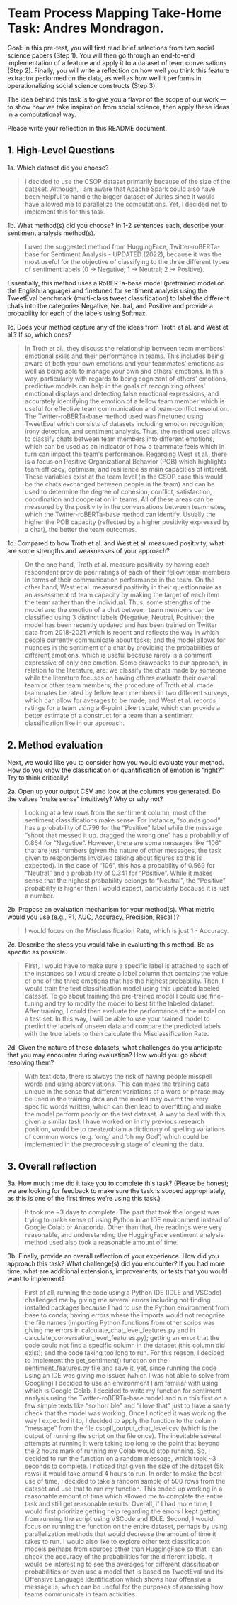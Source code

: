 # Team Process Mapping Take-Home Task: Andres Mondragon.

Goal: In this pre-test, you will first read brief selections from two social science papers (Step 1). You will then go through an end-to-end implementation of a feature and apply it to a dataset of team conversations (Step 2). Finally, you will write a reflection on how well you think this feature extractor performed on the data, as well as how well it performs in operationalizing social science constructs (Step 3).

The idea behind this task is to give you a flavor of the scope of our work — to show how we take inspiration from social science, then apply these ideas in a computational way.

Please write your reflection in this README document.

## 1. High-Level Questions
1a. Which dataset did you choose?

> I decided to use the CSOP dataset primarily because of the size of the dataset. Although, I am aware that Apache Spark could also have been helpful to handle the bigger dataset of Juries since it would have allowed me to parallelize the computations. Yet, I decided not to implement this for this task.

1b. What method(s) did you choose? In 1-2 sentences each, describe your sentiment analysis method(s).

> I used the suggested method from HuggingFace, Twitter-roBERTa-base for Sentiment Analysis - UPDATED (2022), because it was the most useful for the objective of classifying to the three different types of sentiment labels (0 → Negative; 1 → Neutral; 2 → Positive). 

Essentially, this method uses a RoBERTa-base model (pretrained model on the English language) and finetuned for sentiment analysis using the TweetEval benchmark (multi-class tweet classification) to label the different chats into the categories Negative, Neutral, and Positive and provide a probability for each of the labels using Softmax.

1c. Does your method capture any of the ideas from Troth et al. and West et al.? If so, which ones?

> In Troth et al., they discuss the relationship between team members’ emotional skills and their performance in teams. This includes being aware of both your own emotions and your teammates’ emotions as well as being able to manage your own and others’ emotions. In this way, particularly with regards to being cognizant of others’ emotions, predictive models can help in the goals of recognizing others’ emotional displays and detecting false emotional expressions, and accurately identifying the emotion of a fellow team member which is useful for effective team communication and team-conflict resolution. The Twitter-roBERTa-base method used was finetuned using TweetEval which consists of datasets including emotion recognition, irony detection, and sentiment analysis. Thus, the method used allows to classify chats between team members into different emotions, which can be used as an indicator of how a teammate feels which in turn can impact the team's performance. Regarding West et al., there is a focus on Positive Organizational Behavior (POB) which highlights team efficacy, optimism, and resilience as main capacities of interest. These variables exist at the team level (in the CSOP case this would be the chats exchanged between people in the team) and can be used to determine the degree of cohesion, conflict, satisfaction, coordination and cooperation in teams. All of these areas can be measured by the positivity in the conversations between teammates, which the Twitter-roBERTa-base method can identify. Usually the higher the POB capacity (reflected by a higher positivity expressed by a chat), the better the team outcomes.

1d. Compared to how Troth et al. and West et al. measured positivity, what are some strengths and weaknesses of your approach?

> On the one hand, Troth et al. measure positivity by having each respondent provide peer ratings of each of their fellow team members in terms of their communication performance in the team. On the other hand, West et al. measured positivity in their questionnaire as an assessment of team capacity by making the target of each item the team rather than the individual. Thus, some strengths of the model are: the emotion of a chat between team members can be classified using 3 distinct labels (Negative, Neutral, Positive); the model has been recently updated and has been trained on Twitter data from 2018-2021 which is recent and reflects the way in which people currently communicate about tasks; and the model allows for nuances in the sentiment of a chat by providing the probabilities of different emotions, which is useful because rarely is a comment expressive of only one emotion. Some drawbacks to our approach, in relation to the literature, are: we classify the chats made by someone while the literature focuses on having others evaluate their overall team or other team members; the procedure of Troth et al. made teammates be rated by fellow team members in two different surveys, which can allow for averages to be made; and West et al. records ratings for a team using a 6-point Likert scale, which can provide a better estimate of a construct for a team than a sentiment classification like in our approach.

## 2. Method evaluation
Next, we would like you to consider how you would evaluate your method. How do you know the classification or quantification of emotion is “right?” Try to think critically!

2a. Open up your output CSV and look at the columns you generated. Do the values “make sense” intuitively? Why or why not?

> Looking at a few rows from the sentiment column, most of the sentiment classifications make sense. For instance, “sounds good” has a probability of 0.796 for the “Positive” label while the message “shoot that messed it up. dragged the wrong one” has a probability of 0.864 for “Negative”.
However, there are some messages like “106” that are just numbers (given the nature of other messages, the task given to respondents involved talking about figures so this is expected). In the case of “106”, this has a probability of 0.569 for “Neutral” and a probability of 0.341 for “Positive”. While it makes sense that the highest probability belongs to “Neutral”, the “Positive” probability is higher than I would expect, particularly because it is just a number.

2b. Propose an evaluation mechanism for your method(s). What metric would you use (e.g., F1, AUC, Accuracy, Precision, Recall)?

> I would focus on the Misclassification Rate, which is just 1 - Accuracy.

2c. Describe the steps you would take in evaluating this method. Be as specific as possible.

> First, I would have to make sure a specific label is attached to each of the instances so I would create a label column that contains the value of one of the three emotions that has the highest probability. Then, I would train the text classification model using this updated labeled dataset. To go about training the pre-trained model I could use fine-tuning and try to modify the model to best fit the labeled dataset. After training, I could then evaluate the performance of the model on a test set. In this way, I will be able to use your trained model to predict the labels of unseen data and compare the predicted labels with the true labels to then calculate the Misclassification Rate.

2d. Given the nature of these datasets, what challenges do you anticipate that you may encounter during evaluation? How would you go about resolving them?

> With text data, there is always the risk of having people misspell words and using abbreviations. This can make the training data unique in the sense that different variations of a word or phrase may be used in the training data and the model may overfit the very specific words written, which can then lead to overfitting and make the model perform poorly on the test dataset. A way to deal with this, given a similar task I have worked on in my previous research position, would be to create/obtain a dictionary of spelling variations of common words (e.g. ‘omg’ and ‘oh my God’) which could be implemented in the preprocessing stage of cleaning the data.

## 3. Overall reflection
3a. How much time did it take you to complete this task? (Please be honest; we are looking for feedback to make sure the task is scoped appropriately, as this is one of the first times we’re using this task.)

> It took me ~3 days to complete. The part that took the longest was trying to make sense of using Python in an IDE environment instead of Google Colab or Anaconda. Other than that, the readings were very reasonable, and understanding the HuggingFace sentiment analysis method used also took a reasonable amount of time.

3b. Finally, provide an overall reflection of your experience. How did you approach this task? What challenge(s) did you encounter? If you had more time, what are additional extensions, improvements, or tests that you would want to implement?

> First of all, running the code using a Python IDE (IDLE and VSCode) challenged me by giving me several errors including not finding installed packages because I had to use the Python environment from base to conda; having errors where the imports would not recognize the file names (importing Python functions from other scrips was giving me errors in calculate_chat_level_features.py and in calculate_conversation_level_features.py); getting an error that the code could not find a specific column in the dataset (this column did exist); and the code taking too long to run. For this reason, I decided to implement the get_sentiment() function on the sentiment_features.py file and save it, yet, since running the code using an IDE was giving me issues (which I was not able to solve from Googling) I decided to use an environment I am familiar with using which is Google Colab. I decided to write my function for sentiment analysis using the Twitter-roBERTa-base model and run this first on a few simple texts like “so horrible” and “i love that” just to have a sanity check that the model was working. Once I noticed it was working the way I expected it to, I decided to apply the function to the column “message” from the file csopII_output_chat_level.csv (which is the output of running the script on the file once). The inevitable several attempts at running it were taking too long to the point that beyond the 2 hours mark of running my Colab would stop running. So, I decided to run the function on a random message, which took ~3 seconds to complete. I noticed that given the size of the dataset (5k rows) it would take around 4 hours to run. In order to make the best use of time, I decided to take a random sample of 500 rows from the dataset and use that to run my function. This ended up working in a reasonable amount of time which allowed me to complete the entire task and still get reasonable results.
Overall, if I had more time, I would first prioritize getting help regarding the errors I kept getting from running the script using VSCode and IDLE. Second, I would focus on running the function on the entire dataset, perhaps by using parallelization methods that would decrease the amount of time it takes to run. I would also like to explore other text classification models perhaps from sources other than HuggingFace so that I can check the accuracy of the probabilities for the different labels. It would be interesting to see the averages for different classification probabilities or even use a model that is based on TweetEval and its Offensive Language Identification which shows how offensive a message is, which can be useful for the purposes of assessing how teams communicate in team activities.
